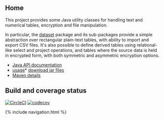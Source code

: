 ## Home

This project provides some Java utility classes for handling text and numerical tables, encryption and file manipulation.

In particular, the [dataset](https://quicksilver.host.cs.st-andrews.ac.uk/apidocs/ciesvium/index.html?uk/ac/standrews/cs/util/dataset/package-summary.html) package and its sub-packages provide a simple abstraction over rectangular plain-text tables, with ability to import and export CSV files. It's also possible to define derived tables using relational-like select and project operations, and tables where the source data is held in encrypted form, with both symmetric and asymmetric encryption options.

* [Java API documentation](https://quicksilver.host.cs.st-andrews.ac.uk/apidocs/ciesvium/)
* [usage](usage/)* [download jar files](https://quicksilver.host.cs.st-andrews.ac.uk/artifacts/ciesvium/)
* [Maven details](https://github.com/stacs-srg/ciesvium/blob/master/README.md)

## Build and coverage status

[![CircleCI](https://circleci.com/gh/stacs-srg/ciesvium.svg?style=svg)](https://circleci.com/gh/stacs-srg/ciesvium) [![codecov](https://codecov.io/gh/stacs-srg/ciesvium/branch/master/graph/badge.svg)](https://codecov.io/gh/stacs-srg/ciesvium)

{% include navigation.html %}
